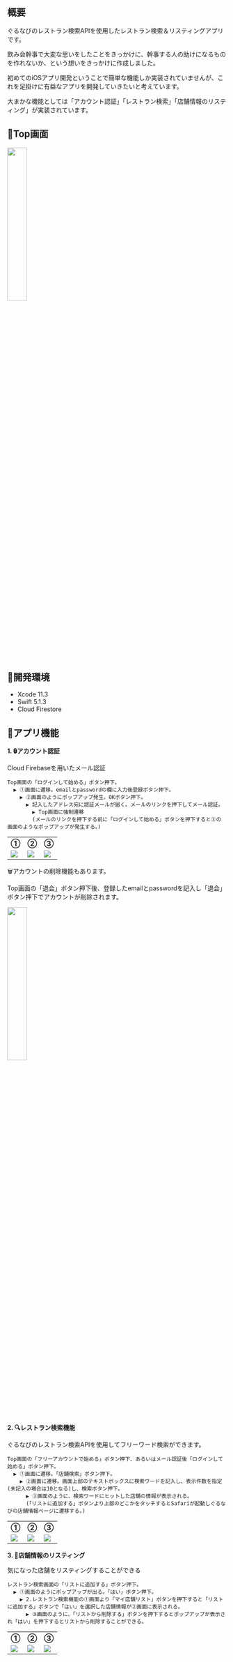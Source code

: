 ## 概要
ぐるなびのレストラン検索APIを使用したレストラン検索＆リスティングアプリです。

飲み会幹事で大変な思いをしたことをきっかけに、幹事する人の助けになるものを作れないか、という想いをきっかけに作成しました。

初めてのiOSアプリ開発ということで簡単な機能しか実装されていませんが、これを足掛けに有益なアプリを開発していきたいと考えています。

大まかな機能としては「アカウント認証」「レストラン検索」「店舗情報のリスティング」が実装されています。

## :iphone:Top画面
<img src="https://user-images.githubusercontent.com/54034385/75360936-da40c400-58f9-11ea-864e-c5d44a3c9a3f.png" width=30% height=30%>

## :beers:開発環境
* Xcode 11.3
* Swift 5.1.3
* Cloud Firestore

## :beers:アプリ機能
**1. :lock:アカウント認証**

Cloud Firebaseを用いたメール認証

    Top画面の「ログインして始める」ボタン押下。
      ▶️ ①画面に遷移。emailとpasswordの欄に入力後登録ボタン押下。
        ▶️ ②画面のようにポップアップ発生。OKボタン押下。
          ▶️ 記入したアドレス宛に認証メールが届く。メールのリンクを押下してメール認証。
            ▶️ Top画面に強制遷移
            (メールのリンクを押下する前に「ログインして始める」ボタンを押下すると③の画面のようなポップアップが発生する。)

<table>
<tr>
<th>①</th>
<th>②</th>
<th>③</th>
</tr>
<tr>
<td><img src="https://user-images.githubusercontent.com/54034385/75360130-ba5cd080-58f8-11ea-9e64-271275fe10e2.png"></td>
<td><img src="https://user-images.githubusercontent.com/54034385/75363621-b54e5000-58fd-11ea-873c-3600bc2f9459.png"></td>
<td><img src="https://user-images.githubusercontent.com/54034385/75360692-87ffa300-58f9-11ea-9e12-8ebc864fa0ae.png"></td>
</tr>
</table>


:wastebasket:アカウントの削除機能もあります。

Top画面の「退会」ボタン押下後、登録したemailとpasswordを記入し「退会」ボタン押下でアカウントが削除されます。

<img src="https://user-images.githubusercontent.com/54034385/76066032-1518bb00-5fd0-11ea-960f-470caddbac30.png" width=30% height=30%>

**2. :mag:レストラン検索機能**

ぐるなびのレストラン検索APIを使用してフリーワード検索ができます。

    Top画面の「フリーアカウントで始める」ボタン押下、あるいはメール認証後「ログインして始める」ボタン押下。
      ▶️ ①画面に遷移。「店舗検索」ボタン押下。
        ▶️ ②画面に遷移。画面上部のテキストボックスに検索ワードを記入し、表示件数を指定(未記入の場合は10となる)し、検索ボタン押下。
          ▶️ ③画面のように、検索ワードにヒットした店舗の情報が表示される。
          (「リストに追加する」ボタンより上部のどこかをタッチするとSafariが起動しぐるなびの店舗情報ページに遷移する。)

<table>
<tr>
<th>①</th>
<th>②</th>
<th>③</th>
</tr>
<tr>
<td><img src="https://user-images.githubusercontent.com/54034385/75365080-08c19d80-5900-11ea-8dea-ad46d05ed09d.png"></td>
<td><img src="https://user-images.githubusercontent.com/54034385/75365087-0bbc8e00-5900-11ea-80f2-a40114ad0fcd.png"></td>
<td><img src="https://user-images.githubusercontent.com/54034385/75365090-0c552480-5900-11ea-8c62-be9662ab55bb.png"></td>
</tr>
</table>

**3. :green_book:店舗情報のリスティング**

気になった店舗をリスティングすることができる

    レストラン検索画面の「リストに追加する」ボタン押下。
      ▶️ ①画面のようにポップアップが出る。「はい」ボタン押下。
        ▶️ 2.レストラン検索機能の①画面より「マイ店舗リスト」ボタンを押下すると「リストに追加する」ボタンで「はい」を選択した店舗情報が②画面に表示される。
          ▶️ ③画面のように、「リストから削除する」ボタンを押下するとポップアップが表示され「はい」を押下するとリストから削除することができる。

<table>
<tr>
<th>①</th>
<th>②</th>
<th>③</th>
</tr>
<tr>
<td><img src="https://user-images.githubusercontent.com/54034385/76065026-2791f500-5fce-11ea-824f-dcc715e9013d.png"></td>
<td><img src="https://user-images.githubusercontent.com/54034385/76065043-2cef3f80-5fce-11ea-9aa2-a444fc594d0b.png"></td>
<td><img src="https://user-images.githubusercontent.com/54034385/76065044-2e206c80-5fce-11ea-99fe-f5ad298e85eb.png"></td>
</tr>
</table>
